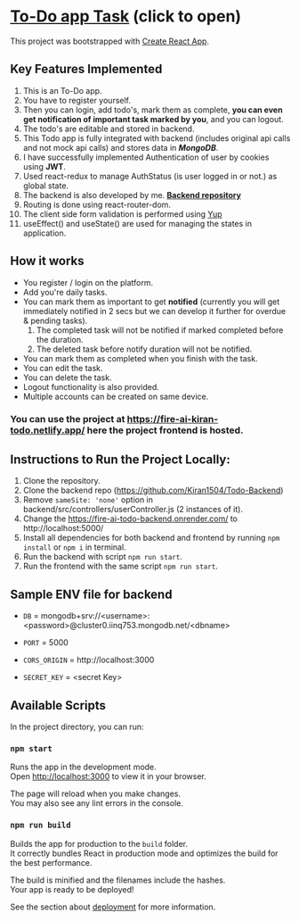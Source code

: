 # [To-Do app Task](https://fire-ai-kiran-todo.netlify.app/) (click to open)

This project was bootstrapped with [Create React App](https://github.com/facebook/create-react-app).

## Key Features Implemented

1. This is an To-Do app.
2. You have to register yourself.
3. Then you can login, add todo's, mark them as complete, **you can even get notification of important task marked by you**, and you can logout.
4. The todo's are editable and stored in backend.
5. This Todo app is fully integrated with backend (includes original api calls and not mock api calls) and stores data in **_MongoDB_**.
6. I have successfully implemented Authentication of user by cookies using **JWT**.
7. Used react-redux to manage AuthStatus (is user logged in or not.) as global state.
8. The backend is also developed by me. **[Backend repository](https://github.com/Kiran1504/Todo-Backend)**
9. Routing is done using react-router-dom.
10. The client side form validation is performed using [Yup](https://www.npmjs.com/package/yup)
11. useEffect() and useState() are used for managing the states in application.

## How it works

- You register / login on the platform.
- Add you're daily tasks.
- You can mark them as important to get **notified** (currently you will get immediately notified in 2 secs but we can develop it further for overdue & pending tasks).
  1. The completed task will not be notified if marked completed before the duration.
  2. The deleted task before notify duration will not be notified.
- You can mark them as completed when you finish with the task.
- You can edit the task.
- You can delete the task.
- Logout functionality is also provided.
- Multiple accounts can be created on same device.

### You can use the project at https://fire-ai-kiran-todo.netlify.app/ here the project frontend is hosted.

## Instructions to Run the Project Locally:

1. Clone the repository.
2. Clone the backend repo (https://github.com/Kiran1504/Todo-Backend)
3. Remove `sameSite: 'none'` option in backend/src/controllers/userController.js (2 instances of it).
4. Change the https://fire-ai-todo-backend.onrender.com/ to http://localhost:5000/
5. Install all dependencies for both backend and frontend by running `npm install` or `npm i` in terminal.
6. Run the backend with script `npm run start`.
7. Run the frontend with the same script `npm run start`.

## Sample ENV file for backend

- `DB` = mongodb+srv://\<username>:\<password>@cluster0.iinq753.mongodb.net/\<dbname>

- `PORT` = 5000
- `CORS_ORIGIN` = http://localhost:3000
- `SECRET_KEY` = \<secret Key>

## Available Scripts

In the project directory, you can run:

### `npm start`

Runs the app in the development mode.\
Open [http://localhost:3000](http://localhost:3000) to view it in your browser.

The page will reload when you make changes.\
You may also see any lint errors in the console.

### `npm run build`

Builds the app for production to the `build` folder.\
It correctly bundles React in production mode and optimizes the build for the best performance.

The build is minified and the filenames include the hashes.\
Your app is ready to be deployed!

See the section about [deployment](https://facebook.github.io/create-react-app/docs/deployment) for more information.
